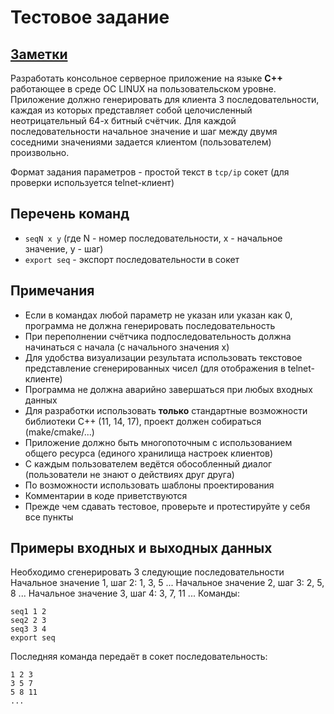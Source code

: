 # Тестовое задание

## [Заметки](ANSWER.md)

Разработать консольное серверное приложение на языке **C++** работающее в среде ОС LINUX на пользовательском уровне. Приложение должно генерировать для клиента 3 последовательности, каждая из которых представляет собой целочисленный неотрицательный 64-х битный счётчик. Для каждой последовательности начальное значение и шаг между двумя соседними значениями задается клиентом (пользователем) произвольно.

Формат задания параметров - простой текст в `tcp/ip` сокет (для проверки используется telnet-клиент)

## Перечень команд

* `seqN x y` (где N - номер последовательности, x - начальное значение, y - шаг)
* `export seq` - экспорт последовательности в сокет

## Примечания
* Если в командах любой параметр не указан или указан как 0, программа не должна генерировать последовательность
* При переполнении счётчика подпоследовательность должна начинаться с начала (с начального значения x)
* Для удобства визуализации результата использовать текстовое представление сгенерированных чисел (для отображения в telnet-клиенте)
* Программа не должна аварийно завершаться при любых входных данных
* Для разработки использовать **только** стандартные возможности библиотеки C++ (11, 14, 17), проект должен собираться (make/cmake/...)
* Приложение должно быть многопоточным с использованием общего ресурса (единого хранилища настроек клиентов)
* С каждым пользователем ведётся обособленный диалог (пользователи не знают о действиях друг друга)
* По возможности использовать шаблоны проектирования
* Комментарии в коде приветствуются
* Прежде чем сдавать тестовое, проверьте и протестируйте у себя все пункты

## Примеры входных и выходных данных
Необходимо сгенерировать 3 следующие последовательности
Начальное значение 1, шаг 2: 1, 3, 5 ...
Начальное значение 2, шаг 3: 2, 5, 8 ...
Начальное значение 3, шаг 4: 3, 7, 11 ...
Команды:
```
seq1 1 2
seq2 2 3
seq3 3 4
export seq
```

Последняя команда передаёт в сокет последовательность:
```
1 2 3
3 5 7
5 8 11
...
```
